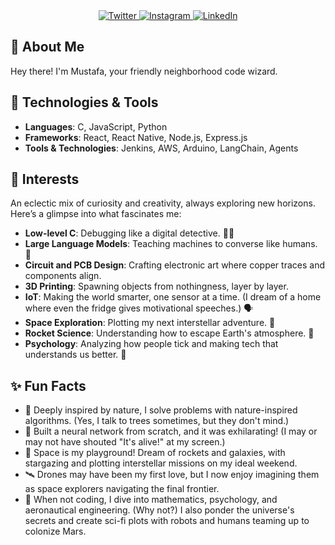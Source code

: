 <div align="center">
  <a href="https://x.com/mustafa_kh4n">
    <img src="https://img.shields.io/badge/Twitter-1DA1F2?style=for-the-badge&logo=twitter&logoColor=white" alt="Twitter"/>
  </a>
  <a href="https://instagram.com/mstfa.khan">
    <img src="https://img.shields.io/badge/Instagram-E4405F?style=for-the-badge&logo=instagram&logoColor=white" alt="Instagram"/>
  </a>
  <a href="https://linkedin.com/in/mustafa-kh4n">
    <img src="https://img.shields.io/badge/LinkedIn-0A66C2?style=for-the-badge&logo=linkedin&logoColor=white" alt="LinkedIn"/>
  </a>
</div>

## 🌟 About Me
Hey there! I'm Mustafa, your friendly neighborhood code wizard.

## 🔧 Technologies & Tools
- **Languages**: C, JavaScript, Python
- **Frameworks**: React, React Native, Node.js, Express.js
- **Tools & Technologies**: Jenkins, AWS, Arduino, LangChain, Agents

## 🔧 Interests
An eclectic mix of curiosity and creativity, always exploring new horizons. Here’s a glimpse into what fascinates me:

- **Low-level C**: Debugging like a digital detective. 🕵️‍♂️
- **Large Language Models**: Teaching machines to converse like humans. 🤖
- **Circuit and PCB Design**: Crafting electronic art where copper traces and components align. 
- **3D Printing**: Spawning objects from nothingness, layer by layer. 
- **IoT**: Making the world smarter, one sensor at a time. (I dream of a home where even the fridge gives motivational speeches.) 🗣️
- **Space Exploration**: Plotting my next interstellar adventure. 🌠
- **Rocket Science**: Understanding how to escape Earth's atmosphere. 🚀
- **Psychology**: Analyzing how people tick and making tech that understands us better. 🧠

## ✨ Fun Facts
- 🌳 Deeply inspired by nature, I solve problems with nature-inspired algorithms. (Yes, I talk to trees sometimes, but they don't mind.)
- 🤖 Built a neural network from scratch, and it was exhilarating! (I may or may not have shouted "It's alive!" at my screen.)
- 🚀 Space is my playground! Dream of rockets and galaxies, with stargazing and plotting interstellar missions on my ideal weekend.
- 🛰️ Drones may have been my first love, but I now enjoy imagining them as space explorers navigating the final frontier.
- 🌌 When not coding, I dive into mathematics, psychology, and aeronautical engineering. (Why not?) I also ponder the universe's secrets and create sci-fi plots with robots and humans teaming up to colonize Mars.

